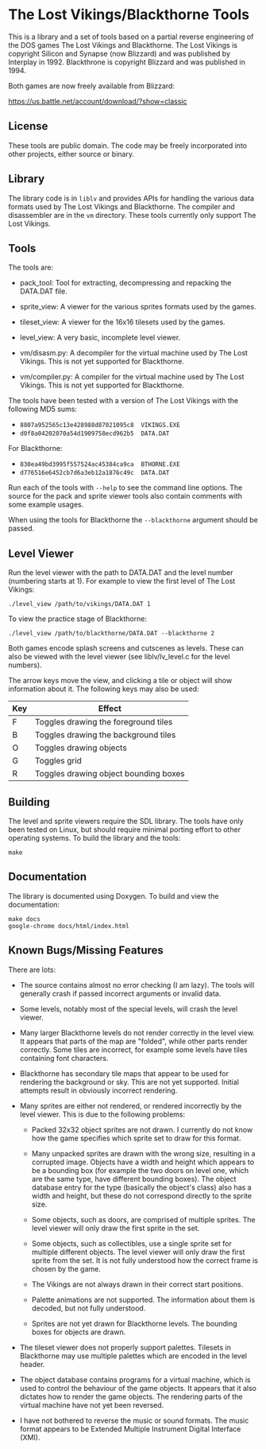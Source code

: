 The Lost Vikings/Blackthorne Tools
==================================

This is a library and a set of tools based on a partial reverse
engineering of the DOS games The Lost Vikings and Blackthorne. The
Lost Vikings is copyright Silicon and Synapse (now Blizzard) and was
published by Interplay in 1992. Blackthrone is copyright Blizzard and
was published in 1994.

Both games are now freely available from Blizzard:

  https://us.battle.net/account/download/?show=classic

License
-------

These tools are public domain. The code may be freely incorporated
into other projects, either source or binary.

Library
-------

The library code is in ```liblv``` and provides APIs for handling the
various data formats used by The Lost Vikings and Blackthorne. The compiler
and disassembler are in the ```vm``` directory. These tools currently only
support The Lost Vikings.

Tools
-----

The tools are:

 * pack_tool: Tool for extracting, decompressing and repacking the DATA.DAT
   file.

 * sprite_view: A viewer for the various sprites formats used by the games.

 * tileset_view: A viewer for the 16x16 tilesets used by the games.

 * level_view: A very basic, incomplete level viewer.

 * vm/disasm.py: A decompiler for the virtual machine used by The Lost Vikings.
                 This is not yet supported for Blackthorne.

 * vm/compiler.py: A compiler for the virtual machine used by The Lost Vikings.
                   This is not yet supported for Blackthorne.

The tools have been tested with a version of The Lost Vikings with the
following MD5 sums:

 * ```8807a952565c13e428988d87021095c8  VIKINGS.EXE```
 * ```d0f8a04202070a54d1909758ecd962b5  DATA.DAT```

For Blackthorne:

 * ```830ea49bd3995f557524ac45384ca9ca  BTHORNE.EXE```
 * ```d776516e6452cb7d6a3eb12a1876c49c  DATA.DAT```

Run each of the tools with ```--help``` to see the command line
options. The source for the pack and sprite viewer tools also contain
comments with some example usages.

When using the tools for Blackthorne the ```--blackthorne``` argument should
be passed.

Level Viewer
------------

Run the level viewer with the path to DATA.DAT and the level number
(numbering starts at 1). For example to view the first level of
The Lost Vikings:

```
./level_view /path/to/vikings/DATA.DAT 1
```

To view the practice stage of Blackthorne:

```
./level_view /path/to/blackthorne/DATA.DAT --blackthorne 2
```

Both games encode splash screens and cutscenes as levels. These can also
be viewed with the level viewer (see liblv/lv_level.c for the level numbers).

The arrow keys move the view, and clicking a tile or object will show
information about it. The following keys may also be used:

| Key | Effect                                |
|-----|---------------------------------------|
| F   | Toggles drawing the foreground tiles  |
| B   | Toggles drawing the background tiles  |
| O   | Toggles drawing objects               |
| G   | Toggles grid                          |
| R   | Toggles drawing object bounding boxes |

Building
--------

The level and sprite viewers require the SDL library. The tools have
only been tested on Linux, but should require minimal porting effort
to other operating systems. To build the library and the tools:

```
make
```

Documentation
-------------

The library is documented using Doxygen. To build and view the
documentation:

```
make docs
google-chrome docs/html/index.html
```

Known Bugs/Missing Features
---------------------------

There are lots:

 * The source contains almost no error checking (I am lazy). The tools will
   generally crash if passed incorrect arguments or invalid data.

 * Some levels, notably most of the special levels, will crash the level
   viewer.

 * Many larger Blackthorne levels do not render correctly in the level view.
   It appears that parts of the map are "folded", while other parts render
   correctly. Some tiles are incorrect, for example some levels have tiles
   containing font characters.

 * Blackthorne has secondary tile maps that appear to be used for rendering
   the background or sky. This are not yet supported. Initial attempts result
   in obviously incorrect rendering.

 * Many sprites are either not rendered, or rendered incorrectly by the level
   viewer. This is due to the following problems:

   - Packed 32x32 object sprites are not drawn. I currently do not know how
     the game specifies which sprite set to draw for this format.

   - Many unpacked sprites are drawn with the wrong size, resulting in a
     corrupted image. Objects have a width and height which appears to be
     a bounding box (for example the two doors on level one, which are the
     same type, have different bounding boxes). The object database entry
     for the type (basically the object's class) also has a width and height,
     but these do not correspond directly to the sprite size.

   - Some objects, such as doors, are comprised of multiple sprites. The
     level viewer will only draw the first sprite in the set.

   - Some objects, such as collectibles, use a single sprite set for multiple
     different objects. The level viewer will only draw the first sprite from
     the set. It is not fully understood how the correct frame is chosen by
     the game.

   - The Vikings are not always drawn in their correct start positions.

   - Palette animations are not supported. The information about them is
     decoded, but not fully understood.

   - Sprites are not yet drawn for Blackthorne levels. The bounding boxes
     for objects are drawn.

 * The tileset viewer does not properly support palettes. Tilesets in
   Blackthorne may use multiple palettes which are encoded in the level
   header.

 * The object database contains programs for a virtual machine, which is used
   to control the behaviour of the game objects. It appears that it also
   dictates how to render the game objects. The rendering parts of the virtual
   machine have not yet been reversed.

 * I have not bothered to reverse the music or sound formats. The music
   format appears to be Extended Multiple Instrument Digital Interface (XMI).
